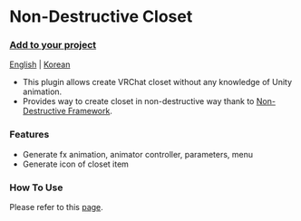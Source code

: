 # Non-Destructive Closet

### [Add to your project](https://cstria0106.github.io/vpm-repos/)

[English](https://github.com/cstria0106/NonDestructiveCloset/blob/main/README.md) | [Korean](https://github.com/cstria0106/NonDestructiveCloset/blob/main/README.ko.md)

- This plugin allows create VRChat closet without any knowledge of Unity animation.
- Provides way to create closet in non-destructive way thank to [Non-Destructive Framework](https://github.com/bdunderscore/ndmf).

### Features

- Generate fx animation, animator controller, parameters, menu
- Generate icon of closet item

### How To Use

Please refer to this [page](https://github.com/cstria0106/NonDestructiveCloset/blob/main/docs/how-to-use.md).
